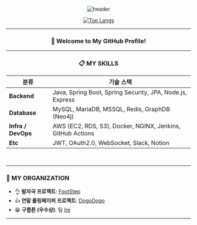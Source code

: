 <div align="center">

![header](https://capsule-render.vercel.app/api?type=soft&color=auto&height=150&section=header&text=Daeho%20LEE%20GitHub&fontSize=50)

[![Top Langs](https://github-readme-stats.vercel.app/api/top-langs/?username=TaehoLEEKR&layout=compact)](https://github.com/TaehoLEEKR/github-readme-stats)

---

### 🥇 Welcome to My GitHub Profile!

---

### 📋 MY SKILLS

</div>

<table align="center">
  <thead>
    <tr>
      <th>분류</th>
      <th>기술 스택</th>
    </tr>
  </thead>
  <tbody>
    <tr>
      <td><strong>Backend</strong></td>
      <td>Java, Spring Boot, Spring Security, JPA, Node.js, Express</td>
    </tr>
    <tr>
      <td><strong>Database</strong></td>
      <td>MySQL, MariaDB, MSSQL, Redis, GraphDB (Neo4j)</td>
    </tr>
    <tr>
      <td><strong>Infra / DevOps</strong></td>
      <td>AWS (EC2, RDS, S3), Docker, NGINX, Jenkins, GitHub Actions</td>
    </tr>
    <tr>
      <td><strong>Etc</strong></td>
      <td>JWT, OAuth2.0, WebSocket, Slack, Notion</td>
    </tr>
  </tbody>
</table>

<br/>

---

### 🏢 MY ORGANIZATION

- 👌 **발자국 프로젝트**: [FootStep](https://github.com/FootStepteam)  
- 👍 **연말 롤링페이퍼 프로젝트**: [DogoDogo](https://github.com/dogo-dogo)  
- 😁 **구름톤 (우수상)**: 팀 [Ire](https://9oormthon.goorm.io/793403f5-455f-4eae-967a-1891471d852c)

---

